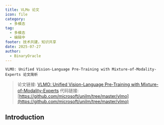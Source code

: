 ```yaml
---
title: VLMo 论文
icon: file
category:
  - 多模态
tag:
  - 多模态
  - 编辑中
footer: 技术共建，知识共享
date: 2025-07-27
author:
  - BinaryOracle
---
```


`VLMO: Unified Vision-Language Pre-Training with Mixture-of-Modality-Experts 论文简析` 

<!-- more -->

> 论文链接: [VLMO: Unified Vision-Language Pre-Training with Mixture-of-Modality-Experts](https://arxiv.org/abs/2111.02358)
> 代码链接: [https://github.com/microsoft/unilm/tree/master/vlmo](https://github.com/microsoft/unilm/tree/master/vlmo)

## Introduction

